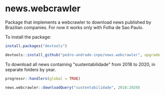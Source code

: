 # news.webcrawler

Package that implements a webcrawler to download news published by Brazilian companies. For now it works only with Folha de Sao Paulo.

To install the package:

```R
install.packages("devtools")

devtools::install_github("pedro-andrade-inpe/news.webcrawler", upgrade = "always")
```

To download all news containing "sustentabilidade" from 2018 to 2020, in separate folders by year.

```R
progressr::handlers(global = TRUE)

news.webcrawler::downloadQuery("sustentabilidade", 2018:2020)
```
